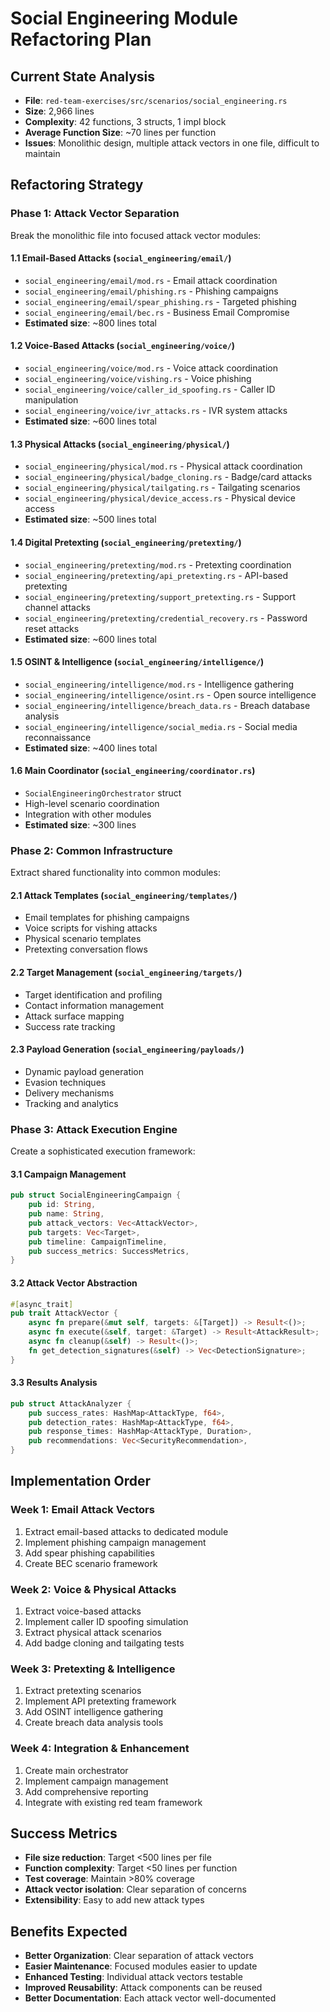 # Social Engineering Module Refactoring Plan

## Current State Analysis
- **File**: `red-team-exercises/src/scenarios/social_engineering.rs`
- **Size**: 2,966 lines
- **Complexity**: 42 functions, 3 structs, 1 impl block
- **Average Function Size**: ~70 lines per function
- **Issues**: Monolithic design, multiple attack vectors in one file, difficult to maintain

## Refactoring Strategy

### Phase 1: Attack Vector Separation
Break the monolithic file into focused attack vector modules:

#### 1.1 Email-Based Attacks (`social_engineering/email/`)
- `social_engineering/email/mod.rs` - Email attack coordination
- `social_engineering/email/phishing.rs` - Phishing campaigns
- `social_engineering/email/spear_phishing.rs` - Targeted phishing
- `social_engineering/email/bec.rs` - Business Email Compromise
- **Estimated size**: ~800 lines total

#### 1.2 Voice-Based Attacks (`social_engineering/voice/`)
- `social_engineering/voice/mod.rs` - Voice attack coordination
- `social_engineering/voice/vishing.rs` - Voice phishing
- `social_engineering/voice/caller_id_spoofing.rs` - Caller ID manipulation
- `social_engineering/voice/ivr_attacks.rs` - IVR system attacks
- **Estimated size**: ~600 lines total

#### 1.3 Physical Attacks (`social_engineering/physical/`)
- `social_engineering/physical/mod.rs` - Physical attack coordination
- `social_engineering/physical/badge_cloning.rs` - Badge/card attacks
- `social_engineering/physical/tailgating.rs` - Tailgating scenarios
- `social_engineering/physical/device_access.rs` - Physical device access
- **Estimated size**: ~500 lines total

#### 1.4 Digital Pretexting (`social_engineering/pretexting/`)
- `social_engineering/pretexting/mod.rs` - Pretexting coordination
- `social_engineering/pretexting/api_pretexting.rs` - API-based pretexting
- `social_engineering/pretexting/support_pretexting.rs` - Support channel attacks
- `social_engineering/pretexting/credential_recovery.rs` - Password reset attacks
- **Estimated size**: ~600 lines total

#### 1.5 OSINT & Intelligence (`social_engineering/intelligence/`)
- `social_engineering/intelligence/mod.rs` - Intelligence gathering
- `social_engineering/intelligence/osint.rs` - Open source intelligence
- `social_engineering/intelligence/breach_data.rs` - Breach database analysis
- `social_engineering/intelligence/social_media.rs` - Social media reconnaissance
- **Estimated size**: ~400 lines total

#### 1.6 Main Coordinator (`social_engineering/coordinator.rs`)
- `SocialEngineeringOrchestrator` struct
- High-level scenario coordination
- Integration with other modules
- **Estimated size**: ~300 lines

### Phase 2: Common Infrastructure
Extract shared functionality into common modules:

#### 2.1 Attack Templates (`social_engineering/templates/`)
- Email templates for phishing campaigns
- Voice scripts for vishing attacks
- Physical scenario templates
- Pretexting conversation flows

#### 2.2 Target Management (`social_engineering/targets/`)
- Target identification and profiling
- Contact information management
- Attack surface mapping
- Success rate tracking

#### 2.3 Payload Generation (`social_engineering/payloads/`)
- Dynamic payload generation
- Evasion techniques
- Delivery mechanisms
- Tracking and analytics

### Phase 3: Attack Execution Engine
Create a sophisticated execution framework:

#### 3.1 Campaign Management
```rust
pub struct SocialEngineeringCampaign {
    pub id: String,
    pub name: String,
    pub attack_vectors: Vec<AttackVector>,
    pub targets: Vec<Target>,
    pub timeline: CampaignTimeline,
    pub success_metrics: SuccessMetrics,
}
```

#### 3.2 Attack Vector Abstraction
```rust
#[async_trait]
pub trait AttackVector {
    async fn prepare(&mut self, targets: &[Target]) -> Result<()>;
    async fn execute(&self, target: &Target) -> Result<AttackResult>;
    async fn cleanup(&self) -> Result<()>;
    fn get_detection_signatures(&self) -> Vec<DetectionSignature>;
}
```

#### 3.3 Results Analysis
```rust
pub struct AttackAnalyzer {
    pub success_rates: HashMap<AttackType, f64>,
    pub detection_rates: HashMap<AttackType, f64>,
    pub response_times: HashMap<AttackType, Duration>,
    pub recommendations: Vec<SecurityRecommendation>,
}
```

## Implementation Order

### Week 1: Email Attack Vectors
1. Extract email-based attacks to dedicated module
2. Implement phishing campaign management
3. Add spear phishing capabilities
4. Create BEC scenario framework

### Week 2: Voice & Physical Attacks
1. Extract voice-based attacks
2. Implement caller ID spoofing simulation
3. Extract physical attack scenarios
4. Add badge cloning and tailgating tests

### Week 3: Pretexting & Intelligence
1. Extract pretexting scenarios
2. Implement API pretexting framework
3. Add OSINT intelligence gathering
4. Create breach data analysis tools

### Week 4: Integration & Enhancement
1. Create main orchestrator
2. Implement campaign management
3. Add comprehensive reporting
4. Integrate with existing red team framework

## Success Metrics
- **File size reduction**: Target <500 lines per file
- **Function complexity**: Target <50 lines per function
- **Test coverage**: Maintain >80% coverage
- **Attack vector isolation**: Clear separation of concerns
- **Extensibility**: Easy to add new attack types

## Benefits Expected
- **Better Organization**: Clear separation of attack vectors
- **Easier Maintenance**: Focused modules easier to update
- **Enhanced Testing**: Individual attack vectors testable
- **Improved Reusability**: Attack components can be reused
- **Better Documentation**: Each attack vector well-documented
